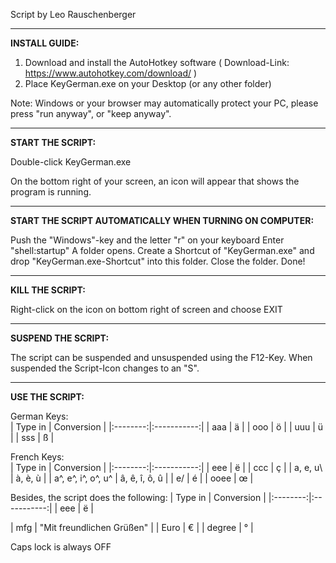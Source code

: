 Script by Leo Rauschenberger

----------------------------
<b>INSTALL GUIDE:</b>

1. Download and install the AutoHotkey software ( Download-Link: https://www.autohotkey.com/download/ )
2. Place KeyGerman.exe on your Desktop (or any other folder)

Note: Windows or your browser may automatically protect your PC, please press "run anyway", or "keep anyway".

----------------------------
<b>START THE SCRIPT:</b>

Double-click KeyGerman.exe

On the bottom right of your screen, an icon will appear that shows the program is running.
<hr>
<b>START THE SCRIPT AUTOMATICALLY WHEN TURNING ON COMPUTER:</b>

Push the "Windows"-key and the letter "r" on your keyboard
Enter "shell:startup"
A folder opens.
Create a Shortcut of "KeyGerman.exe" and drop "KeyGerman.exe-Shortcut" into this folder.
Close the folder. Done!
<hr>
<b>KILL THE SCRIPT:</b>

Right-click on the icon on bottom right of screen and choose EXIT
<hr>
<b>SUSPEND THE SCRIPT:</b>

The script can be suspended and unsuspended using the F12-Key. 
When suspended the Script-Icon changes to an "S".
<hr>
<b>USE THE SCRIPT:</b>

German Keys: <br>
| Type in | Conversion |
|:--------:|:-----------:|
| aaa | ä |
| ooo | ö |
| uuu | ü |
| sss | ß |

French Keys: <br>
| Type in | Conversion |
|:--------:|:-----------:|
| eee | ë |
| ccc | ç |
| a\, e\, u\ | à, è, ù |
| a^, e^, i^, o^, u^ | â, ê, î, ô, û |
| e/ | é |
| ooee | œ |

Besides, the script does the following:
| Type in | Conversion |
|:--------:|:-----------:|
| eee | ë |

| mfg | "Mit freundlichen Grüßen" |
| Euro | € |
| degree | ° |

Caps lock is always OFF <br>
